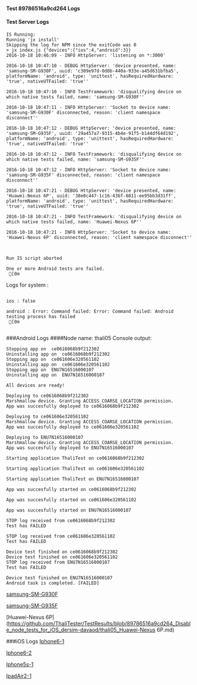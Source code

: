 #### Test 89786516a9cd264 Logs

#### Test Server Logs
```
IS Running:
Running 'jx install'
Skipping the log for NPM since the exitCode was 0
> jx index.js {"devices":{"ios":4,"android":3}}
2016-10-18 10:46:09 - INFO HttpServer: 'listening on *:3000'

2016-10-18 10:47:10 - DEBUG HttpServer: 'device presented, name: 'samsung-SM-G930F', uuid: 'c309e97d-0d0b-440a-933e-a45d631bfba5', platformName: 'android', type: 'unittest', hasRequiredHardware: 'true', nativeUTFailed: 'true''

2016-10-18 10:47:10 - INFO TestFramework: 'disqualifying device on which native tests failed, name: 'samsung-SM-G930F''

2016-10-18 10:47:11 - INFO HttpServer: 'Socket to device name: 'samsung-SM-G930F' disconnected, reason: 'client namespace disconnect''

2016-10-18 10:47:12 - DEBUG HttpServer: 'device presented, name: 'samsung-SM-G935F', uuid: '29a457a7-9315-4b4e-91f5-b144df64d192', platformName: 'android', type: 'unittest', hasRequiredHardware: 'true', nativeUTFailed: 'true''

2016-10-18 10:47:12 - INFO TestFramework: 'disqualifying device on which native tests failed, name: 'samsung-SM-G935F''

2016-10-18 10:47:12 - INFO HttpServer: 'Socket to device name: 'samsung-SM-G935F' disconnected, reason: 'client namespace disconnect''

2016-10-18 10:47:21 - DEBUG HttpServer: 'device presented, name: 'Huawei-Nexus 6P', uuid: '38e0c447-1c16-436f-8811-ee95bb3d31ff', platformName: 'android', type: 'unittest', hasRequiredHardware: 'true', nativeUTFailed: 'true''

2016-10-18 10:47:21 - INFO TestFramework: 'disqualifying device on which native tests failed, name: 'Huawei-Nexus 6P''

2016-10-18 10:47:21 - INFO HttpServer: 'Socket to device name: 'Huawei-Nexus 6P' disconnected, reason: 'client namespace disconnect''


 
Run IS script aborted
 
One or more Android tests are failed.
 [0m

```


Logs for system : 
```

ios : false

android : Error: Command failed: Error: Command failed: Android testing process has failed
 [0m


```
###Android Logs
####Node name: thali05
Console output:
```
Stopping app on  ce0616068b9f212302
Uninstalling app on  ce0616068b9f212302
Stopping app on  ce061606e320561102
Uninstalling app on  ce061606e320561102
Stopping app on  ENU7N16516000107
Uninstalling app on  ENU7N16516000107

All devices are ready!

Deploying to ce0616068b9f212302
Marshmallow device. Granting ACCESS_COARSE_LOCATION permission.
App was succesfully deployed to ce0616068b9f212302

Deploying to ce061606e320561102
Marshmallow device. Granting ACCESS_COARSE_LOCATION permission.
App was succesfully deployed to ce061606e320561102

Deploying to ENU7N16516000107
Marshmallow device. Granting ACCESS_COARSE_LOCATION permission.
App was succesfully deployed to ENU7N16516000107

Starting application ThaliTest on ce0616068b9f212302

Starting application ThaliTest on ce061606e320561102

Starting application ThaliTest on ENU7N16516000107

App was succesfully started on ce0616068b9f212302

App was succesfully started on ce061606e320561102

App was succesfully started on ENU7N16516000107

STOP log received from ce0616068b9f212302
Test has FAILED

STOP log received from ce061606e320561102
Test has FAILED

Device test finished on ce0616068b9f212302 
Device test finished on ce061606e320561102 
STOP log received from ENU7N16516000107
Test has FAILED

Device test finished on ENU7N16516000107 
Android task is completed. [FAILED]
```
[samsung-SM-G930F](https://github.com/ThaliTester/TestResults/blob/89786516a9cd264_Disable_node_tests_for_iOS_dersim-davaod/thali05_samsung-SM-G930F.md)

[samsung-SM-G935F](https://github.com/ThaliTester/TestResults/blob/89786516a9cd264_Disable_node_tests_for_iOS_dersim-davaod/thali05_samsung-SM-G935F.md)

[Huawei-Nexus 6P](https://github.com/ThaliTester/TestResults/blob/89786516a9cd264_Disable_node_tests_for_iOS_dersim-davaod/thali05_Huawei-Nexus 6P.md)




###iOS Logs
[Iphone6-1](https://github.com/ThaliTester/TestResults/blob/89786516a9cd264_Disable_node_tests_for_iOS_dersim-davaod/iOS_Iphone6-1.md)

[Iphone6-2](https://github.com/ThaliTester/TestResults/blob/89786516a9cd264_Disable_node_tests_for_iOS_dersim-davaod/iOS_Iphone6-2.md)

[Iphone5s-1](https://github.com/ThaliTester/TestResults/blob/89786516a9cd264_Disable_node_tests_for_iOS_dersim-davaod/iOS_Iphone5s-1.md)

[IpadAir2-1](https://github.com/ThaliTester/TestResults/blob/89786516a9cd264_Disable_node_tests_for_iOS_dersim-davaod/iOS_IpadAir2-1.md)


